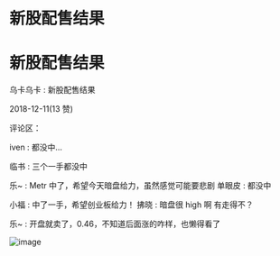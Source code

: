 # 新股配售结果

# 新股配售结果

乌卡乌卡 : 新股配售结果

2018-12-11(13 赞)

评论区：

iven : 都没中…

临书 : 三个一手都没中

乐~ : Metr 中了，希望今天暗盘给力，虽然感觉可能要悲剧 单眼皮 : 都没中

小福 : 中了一手，希望创业板给力！ 拂晓 : 暗盘很 high 啊 有走得不？

乐~ : 开盘就卖了，0.46，不知道后面涨的咋样，也懒得看了

![image](img/Image_342.png)
